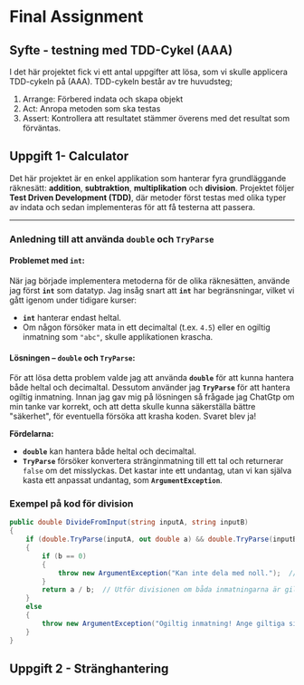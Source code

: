  # Final Assignment

## Syfte - testning med TDD-Cykel (AAA)

 I det här projektet fick vi ett antal uppgifter att lösa, som vi skulle applicera TDD-cykeln på (AAA).
 TDD-cykeln består av tre huvudsteg;

 1. Arrange: Förbered indata och skapa objekt
 2. Act: Anropa metoden som ska testas
 3. Assert: Kontrollera att resultatet stämmer överens med det resultat som förväntas.

 ## Uppgift 1- Calculator 

Det här projektet är en enkel applikation som hanterar fyra grundläggande räknesätt: **addition**, **subtraktion**, **multiplikation** och **division**. Projektet följer **Test Driven Development (TDD)**, 
där metoder först testas med olika typer av indata och sedan implementeras för att få testerna att passera.


---

### **Anledning till att använda `double` och `TryParse`**

#### Problemet med `int`:
När jag började implementera metoderna för de olika räknesätten, använde jag först **`int`** som datatyp. Jag insåg snart att **`int`** har begränsningar, vilket vi gått igenom under tidigare kurser:
- **`int`** hanterar endast heltal.
- Om någon försöker mata in ett decimaltal (t.ex. `4.5`) eller en ogiltig inmatning som `"abc"`, skulle applikationen krascha.

#### Lösningen – `double` och `TryParse`:
För att lösa detta problem valde jag att använda **`double`** för att kunna hantera både heltal och decimaltal. Dessutom använder jag **`TryParse`** för att hantera ogiltig inmatning.
Innan jag gav mig på lösningen så frågade jag ChatGtp om min tanke var korrekt, och att detta skulle kunna säkerställa bättre "säkerhet", för eventuella försöka att krasha koden. Svaret blev ja!

**Fördelarna:**
- **`double`** kan hantera både heltal och decimaltal.
- **`TryParse`** försöker konvertera stränginmatning till ett tal och returnerar `false` om det misslyckas. Det kastar inte ett undantag, utan vi kan själva kasta ett anpassat undantag, som **`ArgumentException`**.

### Exempel på kod för division

```csharp
public double DivideFromInput(string inputA, string inputB)
{
    if (double.TryParse(inputA, out double a) && double.TryParse(inputB, out double b))
    {
        if (b == 0)
        {
            throw new ArgumentException("Kan inte dela med noll.");  // Undvik division med noll
        }
        return a / b;  // Utför divisionen om båda inmatningarna är giltiga
    }
    else
    {
        throw new ArgumentException("Ogiltig inmatning! Ange giltiga siffror.");  // Kasta undantag för ogiltig inmatning
    }
} 
```

## Uppgift 2 - Stränghantering 





